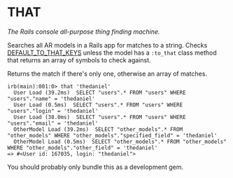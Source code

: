 THAT
====

*The Rails console all-purpose thing finding machine.*

Searches all AR models in a Rails app for matches to a string. Checks [DEFAULT_TO_THAT_KEYS](https://github.com/thedaniel/that/blob/master/lib/that.rb#L2)
unless the model has a `:to_that` class method that returns an array of symbols to check against.

Returns the match if there's only one, otherwise an array of matches.

```
irb(main):001:0> that 'thedaniel'
  User Load (39.2ms)  SELECT "users".* FROM "users" WHERE "users"."name" = 'thedaniel'
  User Load (0.5ms)  SELECT "users".* FROM "users" WHERE "users"."login" = 'thedaniel'
  User Load (38.0ms)  SELECT "users".* FROM "users" WHERE "users"."email" = 'thedaniel'
  OtherModel Load (39.2ms)  SELECT "other_models".* FROM "other_models" WHERE "other_models"."specified_field" = 'thedaniel'
  OtherModel Load (0.5ms)  SELECT "other_models".* FROM "other_models" WHERE "other_models"."other_field" = 'thedaniel'
=> #<User id: 167035, login: "thedaniel">
```

You should probably only bundle this as a development gem.
